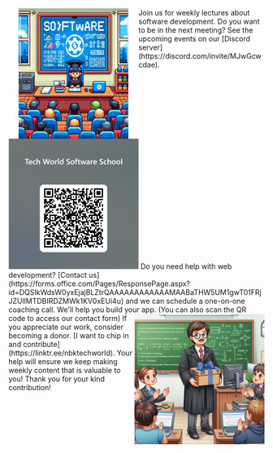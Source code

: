 <img align="left" src="https://github.com/nbktechworld/.github/raw/main/profile/tw-software-school.jpeg" alt="Image of an instructor and students in a classroom, with the word Software on the panel behind the instructor chair" width="256" />
Join us for weekly lectures about software development. Do you want to be in the next meeting? See the upcoming events on our [Discord server](https://discord.com/invite/MJwGcwcdae).

<br clear="left">
<img src="https://github.com/nbktechworld/.github/raw/main/profile/qr-code-contact-form.png" alt="QRCode for Tech World Software School contact form" width="256" />
Do you need help with web development? [Contact us](https://forms.office.com/Pages/ResponsePage.aspx?id=DQSIkWdsW0yxEjajBLZtrQAAAAAAAAAAAAMAABaTHW5UM1gwT01FRjJZUllMTDBIRDZMWk1KV0xEUi4u) and we can schedule a one-on-one coaching call. We'll help you build your app.
(You can also scan the QR code to access our contact form)

<img align="right" src="https://github.com/nbktechworld/.github/raw/main/profile/instructor-with-present-box.png" alt="Image of an instructor holding a present box in front of his students" width="256" />
If you appreciate our work, consider becoming a donor. 
[I want to chip in and contribute](https://linktr.ee/nbktechworld). 
Your help will ensure we keep making weekly content that is valuable to you!
Thank you for your kind contribution!
